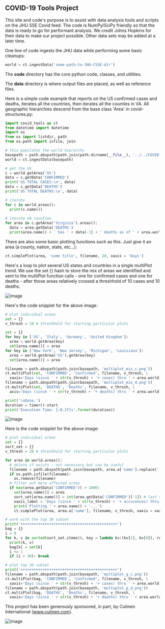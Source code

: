 <h2>COVID-19 Tools Project</h2>

This site and code's purpose is to assist with data analysis tools and scripts on the JHU SSE Covid feed.  The code is NumPy/SciPy friendly so that the data is ready to go for performant analysis.  We credit Johns Hopkins for their data to make our project possible.  Other data sets may be added at a later time.<br>

One line of code ingests the JHU data while performing some basic cleanups:

```python
world = ct.ingestData('some-path-to-JHU-CSSE-dir')
```

The <b>code</b> directory has the core python code, classes, and utilities.<br>

The <b>data</b> directory is where output files are placed, as well as reference files.<br>

Here is a simple code example that reports on the US confirmed cases and deaths, iterates all the countries, then iterates all the counties in VA.  All geographic hierarchies descend from the base class 'Area' in covid-structures.py:

```python
import covid_tools as ct
from datetime import datetime
import os
from os import listdir, path
from os.path import isfile, join

# this populates the world hierarchy
basepath = path.abspath(path.join(path.dirname(__file__), '../../COVID-19/csse_covid_19_data/csse_covid_19_time_series/'))
world = ct.ingestData(basepath)

# get the US
c = world.getArea('US')
data = c.getData('CONFIRMED')
print('US TOTAL CASES:\n', data)
data = c.getData('DEATHS')
print('US TOTAL DEATHS:\n', data)

# iterate
for c in world.areas():
  print(c.name())
 
# iterate VA counties
for area in c.getArea('Virginia').areas():
  data = area.getData('DEATHS')
  print(area.name() + ' has ' + data[-1] + ' deaths as of ' + area.world.getDates()[-1].strftime('%m/%d/%Y') + '...')
```

There are also some basic plotting functions such as this.  Just give it an area (a county, nation, state, etc...):

```python
ct.simplePlot(area, 'some title', filename, 20, xaxis = 'Days')
```

Here's a loop to plot several US states and countries in a single multiPlot trend.  We use the set {} hash to store the mix of areas we identified and sent to the multiPlot function calls - one for confirmed cases and one for deaths - after those areas relatively crossed a threshhold of 10 cases and 10 deaths.

![image](https://user-images.githubusercontent.com/3859765/79036481-a0b8d500-7b96-11ea-90b9-3f2747973fb7.png)

Here's the code snipplet for the above image:

```python
# plot individual areas
set = {}
v_thresh = 10 # threshhold for starting particular plots

set = {}
for key in ['US', 'Italy', 'Germany', 'United Kingdom']:
  area = world.getArea(key)
  set[area.name()] = area
for key in ['New York', 'New Jersey', 'Michigan', 'Louisiana']:
  area = world.getArea('US').getArea(key)
  set[area.name()] = area

filename = path.abspath(path.join(basepath, 'multiplot_mix_c.png'))
ct.multiPlot(set, 'CONFIRMED', 'Confirmed', filename, v_thresh, \
  xaxis='Days (since ' + str(v_thresh) + '+ cases) thru ' + area.world.getDates()[-1].strftime('%m/%d/%Y'), overlay=['avg'])
filename = path.abspath(path.join(basepath, 'multiplot_mix_d.png'))
ct.multiPlot(set, 'DEATHS', 'Deaths', filename, v_thresh, \
  axis='Days (since ' + str(v_thresh) + '+ deaths) thru ' + area.world.getDates()[-1].strftime('%m/%d/%Y'), overlay=['avg'])

print('\nDone.')
duration = timer()-start
print('Execution Time: {:0.2f}s'.format(duration))
```

![image](https://user-images.githubusercontent.com/3859765/79036463-79620800-7b96-11ea-8d02-ddc6de2aa4d7.png)

Here is the code snipplet for the above image:

```python
# plot individual areas
set = {}
sort_set = {}
v_thresh = 20 # threshhold for starting particular plots

for area in world.areas():
  # delete if exists - not necessary but can be useful
  filename = path.abspath(path.join(basepath, area.a['name'].replace(' ','_').replace(',','') + '.png'))
  if os.path.isfile(filename):
    os.remove(filename)
  # filter out more affected areas
  if max(area.getData('CONFIRMED')) > 1000:
    set[area.name()] = area
    sort_set[area.name()] = int(area.getData('CONFIRMED')[-1]) # last value
    xaxis_label = 'Days (since ' + str(v_thresh) + '+ occurences) thru ' + area.world.getDates()[-1].strftime('%m/%d/%Y')
    print('Plotting ' + area.name() + '...')
    ct.simplePlot(area, area.a['name'], filename, v_thresh, xaxis = xaxis_label)

# work with the top 30 subset
print('++++++++++++++++++++++++++++++++++++++++++++')
bag = {}
i = 0
for k, v in sorted(sort_set.items(), key = lambda kv:(kv[1], kv[0]), reverse = True):
  print(k, v)
  bag[k] = set[k]
  i += 1
  if (i > 30): break

# plot top 30 subset
print('++++++++++++++++++++++++++++++++++++++++++++')
filename = path.abspath(path.join(basepath, 'multiplot_g_c.png'))
ct.multiPlot(bag, 'CONFIRMED', 'Confirmed', filename, v_thresh, \
  xaxis='Days (since ' + str(v_thresh) + '+ cases) thru ' + area.world.getDates()[-1].strftime('%m/%d/%Y'), in_h = 8)
filename = path.abspath(path.join(basepath, 'multiplot_g_d.png'))
ct.multiPlot(bag, 'DEATHS', 'Deaths', filename, v_thresh, \
  xaxis='Days (since ' + str(v_thresh) + '+ deaths) thru ' + area.world.getDates()[-1].strftime('%m/%d/%Y'), in_h = 10, in_w = 6.5)
```

This project has been generously sponsored, in part, by Culmen International (www.culmen.com).

![image](https://user-images.githubusercontent.com/3859765/79036532-03aa6c00-7b97-11ea-947a-72fa3008a4c5.png)
